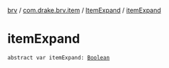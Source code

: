 [brv](../../index.md) / [com.drake.brv.item](../index.md) / [ItemExpand](index.md) / [itemExpand](./item-expand.md)

# itemExpand

`abstract var itemExpand: `[`Boolean`](https://kotlinlang.org/api/latest/jvm/stdlib/kotlin/-boolean/index.html)
